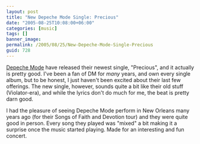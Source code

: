 ```yaml
---
layout: post
title: "New Depeche Mode Single: Precious"
date: "2005-08-25T10:08:00+06:00"
categories: [music]
tags: []
banner_image: 
permalink: /2005/08/25/New-Depeche-Mode-Single-Precious
guid: 728
---
```


<a href="http://www.depechemode.com">Depeche Mode</a> have released their newest single, "Precious", and it actually is pretty good. I've been a fan of DM for <i>many</i> years, and own every single album, but to be honest, I just haven't been excited about their last few offerings. The new single, however, sounds quite a bit like their old stuff (Violator-era), and while the lyrics don't do much for me, the beat is pretty darn good. 

I had the pleasure of seeing Depeche Mode perform in New Orleans many years ago (for their Songs of Faith and Devotion tour) and they were quite good in person. Every song they played was "mixed" a bit making it a surprise once the music started playing. Made for an interesting and fun concert.